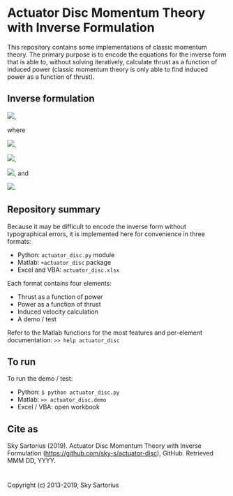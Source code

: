 # Actuator Disc Momentum Theory with Inverse Formulation
This repository contains some implementations of classic momentum theory. The primary purpose is to encode the equations for the inverse form that is able to, without solving iteratively, calculate thrust as a function of induced power (classic momentum theory is only able to find induced power as a function of thrust).

## Inverse formulation

![](http://latex.codecogs.com/png.latex?T=\left(\kappa\alpha\right)^{^1/_3}-\frac{2}{3}V_0\beta^{^1/_3}),

where 

![](http://latex.codecogs.com/png.latex?\alpha={P_i}^{^3/_2}\sqrt{\mu+{P_i}}+{P_i}^2), 

![](http://latex.codecogs.com/png.latex?\beta=\frac{\kappa^2{P_i}}{1+\sqrt{\frac{\mu}{P_i}+1}}), 

![](http://latex.codecogs.com/png.latex?\kappa=\rho%20A), and 

![](http://latex.codecogs.com/png.latex?\mu=\kappa\left(\frac{2}{3}V_0\right)^3).

## Repository summary
Because it may be difficult to encode the inverse form without typographical errors, it is implemented here for convenience in three formats:
- Python: `actuator_disc.py` module
- Matlab: `+actuator_disc` package
- Excel and VBA: `actuator_disc.xlsx`

Each format contains four elements:
- Thrust as a function of power
- Power as a function of thrust
- Induced velocity calculation
- A demo / test

Refer to the Matlab functions for the most features and per-element documentation: `>> help actuator_disc` 

## To run
To run the demo / test:
- Python: `$ python actuator_disc.py`
- Matlab: `>> actuator_disc.demo`
- Excel / VBA: open workbook

## Cite as
Sky Sartorius (2019). Actuator Disc Momentum Theory with Inverse Formulation (https://github.com/sky-s/actuator-disc), GitHub. Retrieved MMM DD, YYYY.

#
Copyright (c) 2013-2019, Sky Sartorius
